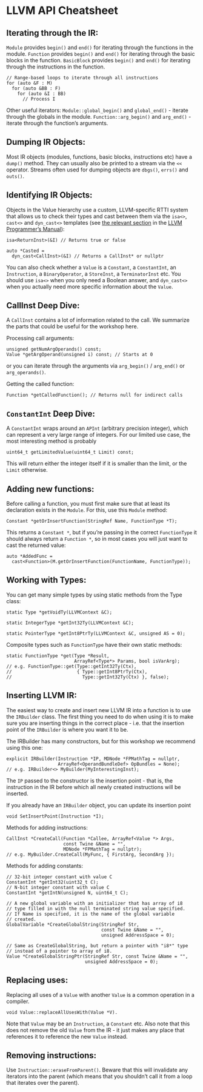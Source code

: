 # LLVM API Cheatsheet
## Iterating through the IR:
`Module` provides `begin()` and `end()` for iterating through the functions in the module.
`Function` provides `begin()` and `end()` for iterating through the basic blocks in the function.
`BasicBlock` provides `begin()` and `end()` for iterating through the instructions in the function.

    // Range-based loops to iterate through all instructions
    for (auto &F : M)
      for (auto &BB : F)
        for (auto &I : BB)
          // Process I


Other useful iterators:
`Module::global_begin()` and `global_end()` - iterate through the globals in the module.
`Function::arg_begin()` and `arg_end()` - iterate through the function’s arguments.
## Dumping IR Objects:
Most IR objects (modules, functions, basic blocks, instructions etc) have a `dump()` method. They can usually also be printed to a stream via the `<<` operator. Streams often used for dumping objects are `dbgs()`, `errs()` and `outs()`.
## Identifying IR Objects:
Objects in the Value hierarchy use a custom, LLVM-specific RTTI system that allows us to check their types and cast between them via the `isa<>`, `cast<>` and `dyn_cast<>` templates (see [the relevant section](https://releases.llvm.org/5.0.0/docs/ProgrammersManual.html#the-isa-cast-and-dyn-cast-templates) in the [LLVM Programmer’s Manual](https://releases.llvm.org/5.0.0/docs/ProgrammersManual.html)):

    isa<ReturnInst>(&I) // Returns true or false

    auto *Casted =
      dyn_cast<CallInst>(&I) // Returns a CallInst* or nullptr

You can also check whether a `Value` is a `Constant`, a `ConstantInt`, an `Instruction`, a `BinaryOperator`, a `StoreInst`, a `TerminatorInst` etc. You should use `isa<>` when you only need a Boolean answer, and `dyn_cast<>` when you actually need more specific information about the `Value`.
## CallInst Deep Dive:
A `CallInst` contains a lot of information related to the call. We summarize the parts that could be useful for the workshop here.

Processing call arguments:

    unsigned getNumArgOperands() const;
    Value *getArgOperand(unsigned i) const; // Starts at 0

or you can iterate through the arguments via `arg_begin()` / `arg_end()` or `arg_operands()`.

Getting the called function:

    Function *getCalledFunction(); // Returns null for indirect calls

## `ConstantInt` Deep Dive:
A `ConstantInt` wraps around an `APInt` (arbitrary precision integer), which can represent a very large range of integers. For our limited use case, the most interesting method is probably

    uint64_t getLimitedValue(uint64_t Limit) const;

This will return either the integer itself if it is smaller than the limit, or the `Limit` otherwise.

## Adding new functions:
Before calling a function, you must first make sure that at least its declaration exists in the `Module`. For this, use this `Module` method:

    Constant *getOrInsertFunction(StringRef Name, FunctionType *T);

This returns a `Constant *`, but if you’re passing in the correct `FunctionType` it should always return a `Function *`, so in most cases you will just want to cast the returned value:

    auto *AddedFunc =
      cast<Function>(M.getOrInsertFunction(FunctionName, FunctionType));

## Working with Types:
You can get many simple types by using static methods from the Type class:

    static Type *getVoidTy(LLVMContext &C);

    static IntegerType *getInt32Ty(LLVMContext &C);

    static PointerType *getInt8PtrTy(LLVMContext &C, unsigned AS = 0);

Composite types such as `FunctionType` have their own static methods:

    static FunctionType *get(Type *Result,
                             ArrayRef<Type*> Params, bool isVarArg);
    // e.g. FunctionType::get(Type::getInt32Ty(Ctx),
    //                        { Type::getInt8PtrTy(Ctx),
    //                          Type::getInt32Ty(Ctx) }, false);

## Inserting LLVM IR:
The easiest way to create and insert new LLVM IR into a function is to use the `IRBuilder` class. The first thing you need to do when using it is to make sure you are inserting things in the correct place - i.e. that the insertion point of the `IRBuilder` is where you want it to be.

The IRBuilder has many constructors, but for this workshop we recommend using this one:

    explicit IRBuilder(Instruction *IP, MDNode *FPMathTag = nullptr,
                       ArrayRef<OperandBundleDef> OpBundles = None);
    // e.g. IRBuilder<> MyBuilder(MyInterestingInst);

The `IP` passed to the constructor is the insertion point - that is, the instruction in the IR before which all newly created instructions will be inserted.

If you already have an `IRBuilder` object, you can update its insertion point

    void SetInsertPoint(Instruction *I);

Methods for adding instructions:

    CallInst *CreateCall(Function *Callee, ArrayRef<Value *> Args,
                         const Twine &Name = "",
                         MDNode *FPMathTag = nullptr);
    // e.g. MyBuilder.CreateCall(MyFunc, { FirstArg, SecondArg });

Methods for adding constants:

    // 32-bit integer constant with value C
    ConstantInt *getInt32(uint32_t C);
    // N-bit integer constant with value C
    ConstantInt *getIntN(unsigned N, uint64_t C);

    // A new global variable with an initializer that has array of i8
    // type filled in with the null terminated string value specified.
    // If Name is specified, it is the name of the global variable
    // created.
    GlobalVariable *CreateGlobalString(StringRef Str,
                                       const Twine &Name = "",
                                       unsigned AddressSpace = 0);

    // Same as CreateGlobalString, but return a pointer with "i8*" type
    // instead of a pointer to array of i8.
    Value *CreateGlobalStringPtr(StringRef Str, const Twine &Name = "",
                                 unsigned AddressSpace = 0);

## Replacing uses:
Replacing all uses of a `Value` with another `Value` is a common operation in a compiler.

    void Value::replaceAllUsesWith(Value *V).

Note that `Value` may be an `Instruction`, a `Constant` etc. Also note that this does not remove the old `Value` from the IR - it just makes any place that references it to reference the new `Value` instead.
## Removing instructions:
Use `Instruction::eraseFromParent()`. Beware that this will invalidate any iterators into the parent (which means that you shouldn’t call it from a loop that iterates over the parent).
